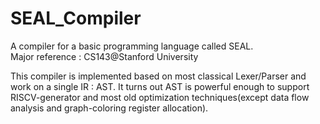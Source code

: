 # SEAL_Compiler
A compiler for a basic programming language called SEAL. \
Major reference : CS143@Stanford University

This compiler is implemented based on most classical Lexer/Parser and work on a single IR : AST. It turns out AST is powerful enough to support RISCV-generator and most old optimization techniques(except data flow analysis and graph-coloring register allocation). 


